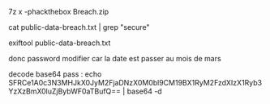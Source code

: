 7z x -phackthebox Breach.zip

cat public-data-breach.txt | grep "secure"

exiftool public-data-breach.txt 

donc password modifier car la date est passer au mois de mars

decode base64 pass :
echo SFRCe1A0c3N3MHJkX0JyM2FjaDNzX0M0bl9CM19BX1RyM2FzdXIzX1Ryb3YzXzBmX0luZjBybWF0aTBufQ== | base64 -d

